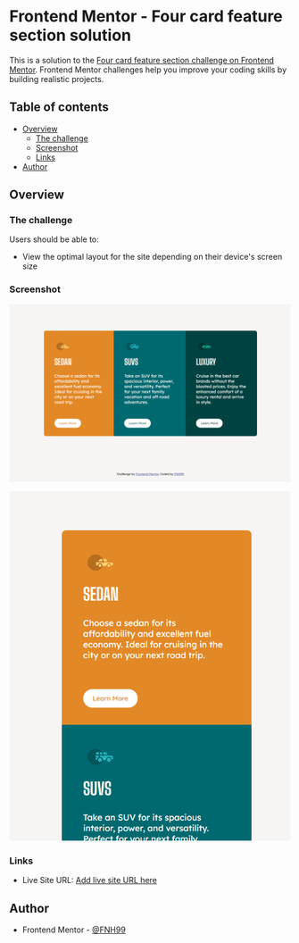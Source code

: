 # Frontend Mentor - Four card feature section solution

This is a solution to the [Four card feature section challenge on Frontend Mentor](https://www.frontendmentor.io/challenges/four-card-feature-section-weK1eFYK). Frontend Mentor challenges help you improve your coding skills by building realistic projects. 

## Table of contents

- [Overview](#overview)
  - [The challenge](#the-challenge)
  - [Screenshot](#screenshot)
  - [Links](#links)
- [Author](#author)


## Overview

### The challenge

Users should be able to:

- View the optimal layout for the site depending on their device's screen size

### Screenshot

![](https://github.com/FNH99/3-column-preview-card-component-main/blob/main/images/screenshot-desktop.png)

![](https://github.com/FNH99/3-column-preview-card-component-main/blob/main/images/screenshot-mobile.png)

### Links

- Live Site URL: [Add live site URL here](https://your-live-site-url.com)

## Author

- Frontend Mentor - [@FNH99](https://www.frontendmentor.io/profile/FNH99)